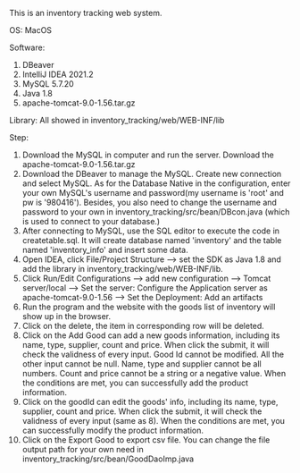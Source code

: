 This is an inventory tracking web system.

OS: MacOS

Software:
1. DBeaver
2. IntelliJ IDEA 2021.2
3. MySQL 5.7.20
4. Java 1.8
5. apache-tomcat-9.0-1.56.tar.gz

Library:
All showed in inventory_tracking/web/WEB-INF/lib

Step:
1. Download the MySQL in computer and run the server. Download the apache-tomcat-9.0-1.56.tar.gz
2. Download the DBeaver to manage the MySQL. Create new connection and select MySQL. As for the Database Native in the 
configuration, enter your own MySQL's username and password(my username is 'root' and pw is '980416'). Besides, you 
also need to change the username and password to your own in inventory_tracking/src/bean/DBcon.java (which is 
used to connect to your database.)
3. After connecting to MySQL, use the SQL editor to execute the code in createtable.sql. It will create database named 
'inventory' and the table named 'inventory_info' and insert some data.
4. Open IDEA, click File/Project Structure --> set the SDK as Java 1.8 and add the library in 
inventory_tracking/web/WEB-INF/lib. 
5. Click Run/Edit Configurations --> add new configuration --> Tomcat server/local 
--> Set the server: Configure the Application server as apache-tomcat-9.0-1.56 --> Set the Deployment: Add an artifacts
6. Run the program and the website with the goods list of inventory will show up in the browser.
7. Click on the delete, the item in corresponding row will be deleted. 
8. Click on the Add Good can add a new goods information, including its name, type, supplier, count and price. When 
click the submit, it will check the validness of every input. Good Id cannot be modified. All the other input cannot be
null. Name, type and supplier cannot be all numbers. Count and price cannot be a string or a negative value. When the 
conditions are met, you can successfully add the product information.
9. Click on the goodId can edit the goods' info, including its name, type, supplier, count and price. When click the
submit, it will check the validness of every input (same as 8). When the conditions are met, you can successfully 
modify the product information.
10. Click on the Export Good to export csv file. You can change the file output path for your own need in 
inventory_tracking/src/bean/GoodDaoImp.java